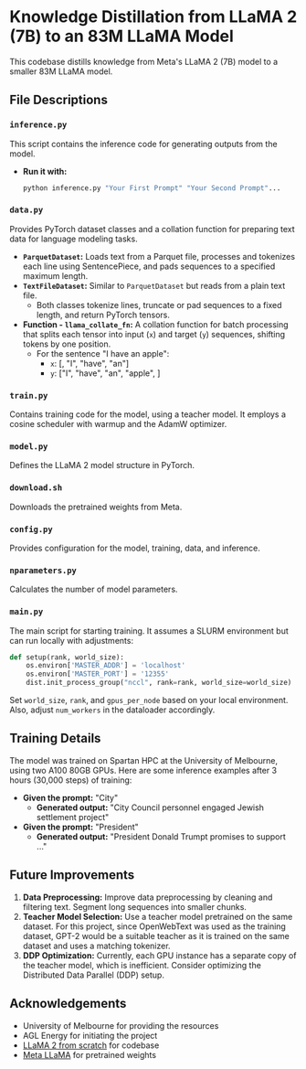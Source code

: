 # Knowledge Distillation from LLaMA 2 (7B) to an 83M LLaMA Model

This codebase distills knowledge from Meta's LLaMA 2 (7B) model to a smaller 83M LLaMA model.

## File Descriptions

### `inference.py`
This script contains the inference code for generating outputs from the model.

- **Run it with:**
  ```bash
  python inference.py "Your First Prompt" "Your Second Prompt"...
  ```

### `data.py`
Provides PyTorch dataset classes and a collation function for preparing text data for language modeling tasks.

- **`ParquetDataset`:** Loads text from a Parquet file, processes and tokenizes each line using SentencePiece, and pads sequences to a specified maximum length.
- **`TextFileDataset`:** Similar to `ParquetDataset` but reads from a plain text file.
  - Both classes tokenize lines, truncate or pad sequences to a fixed length, and return PyTorch tensors.
- **Function - `llama_collate_fn`:** A collation function for batch processing that splits each tensor into input (`x`) and target (`y`) sequences, shifting tokens by one position.
  - For the sentence "I have an apple":
    - `x`: [<BOS>, "I", "have", "an"]
    - `y`: ["I", "have", "an", "apple", <EOS>]

### `train.py`
Contains training code for the model, using a teacher model. It employs a cosine scheduler with warmup and the AdamW optimizer.

### `model.py`
Defines the LLaMA 2 model structure in PyTorch.

### `download.sh`
Downloads the pretrained weights from Meta.

### `config.py`
Provides configuration for the model, training, data, and inference.

### `nparameters.py`
Calculates the number of model parameters.

### `main.py`
The main script for starting training. It assumes a SLURM environment but can run locally with adjustments:

```python
def setup(rank, world_size):
    os.environ['MASTER_ADDR'] = 'localhost'
    os.environ['MASTER_PORT'] = '12355'
    dist.init_process_group("nccl", rank=rank, world_size=world_size)
```

Set `world_size`, `rank`, and `gpus_per_node` based on your local environment. Also, adjust `num_workers` in the dataloader accordingly.

## Training Details
The model was trained on Spartan HPC at the University of Melbourne, using two A100 80GB GPUs. Here are some inference examples after 3 hours (30,000 steps) of training:

- **Given the prompt:** "City"
  - **Generated output:** "City Council personnel engaged Jewish settlement project"
- **Given the prompt:** "President"
  - **Generated output:** "President Donald Trumpt promises to support ..."

## Future Improvements

1. **Data Preprocessing:** Improve data preprocessing by cleaning and filtering text. Segment long sequences into smaller chunks.
2. **Teacher Model Selection:** Use a teacher model pretrained on the same dataset. For this project, since OpenWebText was used as the training dataset, GPT-2 would be a suitable teacher as it is trained on the same dataset and uses a matching tokenizer.
3. **DDP Optimization:** Currently, each GPU instance has a separate copy of the teacher model, which is inefficient. Consider optimizing the Distributed Data Parallel (DDP) setup.

## Acknowledgements
- University of Melbourne for providing the resources
- AGL Energy for initiating the project
- [LLaMA 2 from scratch](https://github.com/abdallah197/llama2-from-scratch) for codebase
- [Meta LLaMA](https://github.com/meta-llama/llama/tree/main) for pretrained weights

